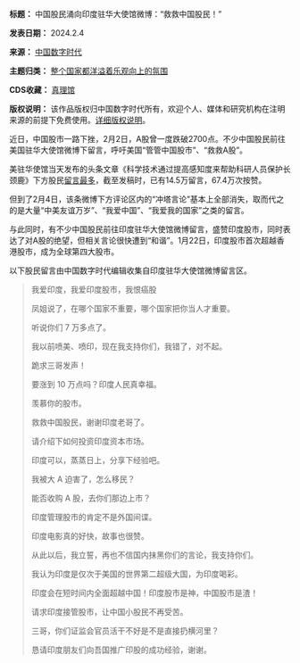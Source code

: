 

**标题：** 中国股民涌向印度驻华大使馆微博：“救救中国股民！”  

**发表日期：** 2024.2.4  

**来源：** [中国数字时代](https://chinadigitaltimes.net/chinese/?p=704791)  

**主题归类：** [整个国家都洋溢着乐观向上的氛围](https://chinadigitaltimes.net/space/整个国家都洋溢着乐观向上的氛围)  

**CDS收藏：** [真理馆](https://chinadigitaltimes.net/space/%E7%9C%9F%E7%90%86%E9%A6%86)  

**版权说明：** 该作品版权归中国数字时代所有，欢迎个人、媒体和研究机构在注明来源的前提下免费使用。[详细版权说明](https://chinadigitaltimes.net/chinese/copyright)。


近日，中国股市一路下挫，2月2日，A股曾一度跌破2700点。不少中国股民前往美国驻华大使馆微博下留言，呼吁美国“管管中国股市”、“救救A股”。


美驻华使馆当天发布的头条文章《科学技术通过提高感知度来帮助科研人员保护长颈鹿》下方股民[留言最多](https://chinadigitaltimes.net/space/%E9%95%BF%E9%A2%88%E9%B9%BF%E5%BE%AE%E5%8D%9A "留言最多")，截至发稿时，已有14.5万留言，67.4万次按赞。


但到了2月4日，该条微博下方评论区内的“冲塔言论”基本上全部消失，取而代之的是大量“中美友谊万岁”、“我爱中国”、“我爱我的国家”之类的留言。


与此同时，有不少中国股民前往印度驻华大使馆微博留言，盛赞印度股市，同时表达了对A股的绝望，但相关言论很快遭到“和谐”。1月22日，印度股市首次超越香港股市，成为全球第四大股市。


以下股民留言由中国数字时代编辑收集自印度驻华大使馆微博留言区。



> 
> 我爱印度，我爱印度股市，我恨癌股
> 
> 
> 凤姐说了，在哪个国家不重要，哪个国家把你当人才重要。
> 
> 
> 听说你们 7 万多点了。
> 
> 
> 我以前喷美、喷印，现在我支持你们，我错了，对不起。
> 
> 
> 跪求三哥发声！
> 
> 
> 要涨到 10 万点吗？印度人民真幸福。
> 
> 
> 羡慕你的股市。
> 
> 
> 救救中国股民，谢谢印度老哥了。
> 
> 
> 请介绍下如何投资印度资本市场。
> 
> 
> 印度可以，蒸蒸日上，分享下经验吧。
> 
> 
> 我被大 A 迫害了，怎么移民？
> 
> 
> 能否收购 A 股，去你们那边上市？
> 
> 
> 印度管理股市的肯定不是外国间谍。
> 
> 
> 印度电影真的好快，故事也很赞。
> 
> 
> 从此以后，我立誓，再也不信国内抹黑你们的言论，我支持你们。
> 
> 
> 我认为印度是仅次于美国的世界第二超级大国，为印度喝彩。
> 
> 
> 印度会在短时间内全面超越中国！印度股市是神，中国股市是渣！
> 
> 
> 请求印度接管股市，让中国小股民不再受苦。
> 
> 
> 三哥，你们证监会官员活干不好是不是直接扔横河里？
> 
> 
> 恳请印度朋友们向吾国推广印股的成功经验，谢谢。
> 
> 
> 

